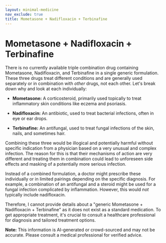 ```yaml
---
layout: minimal-medicine
nav_exclude: true
title: Mometasone + Nadifloxacin + Terbinafine
---
```


# Mometasone + Nadifloxacin + Terbinafine

There is no currently available triple combination drug containing Mometasone, Nadifloxacin, and Terbinafine in a single generic formulation.  These three drugs treat different conditions and are generally used separately or in combination with *other* drugs, not each other.  Let's break down why and look at each individually:

* **Mometasone:** A corticosteroid, primarily used topically to treat inflammatory skin conditions like eczema and psoriasis.

* **Nadifloxacin:** An antibiotic, used to treat bacterial infections, often in eye or ear drops.

* **Terbinafine:** An antifungal, used to treat fungal infections of the skin, nails, and sometimes hair.


Combining these three would be illogical and potentially harmful without specific indication from a physician based on a very unusual and complex infection.  The reason for this is that their mechanisms of action are very different and treating them in combination could lead to unforeseen side effects and masking of a potentially more serious infection.


Instead of a combined formulation,  a doctor might prescribe these individually or in limited pairings depending on the specific diagnosis.  For example, a combination of an antifungal and a steroid might be used for a fungal infection complicated by inflammation.  However, this would *not* typically include nadifloxacin.


Therefore, I cannot provide details about a "generic Mometasone + Nadifloxacin + Terbinafine" as it does not exist as a standard medication.  To get appropriate treatment, it's crucial to consult a healthcare professional for diagnosis and tailored treatment options.


**Note:** This information is AI-generated or crowd-sourced and may not be accurate. Please consult a medical professional for verified advice.